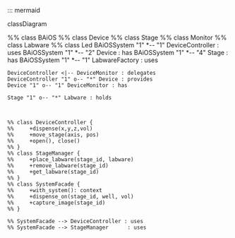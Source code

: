 ::: mermaid

classDiagram

%% class BAiOS
%% class Device
%% class Stage
%% class Monitor
%% class Labware
%% class Led
  BAiOSSystem "1" *-- "1" DeviceController : uses
    BAiOSSystem "1" *-- "2" Device : has
    BAiOSSystem "1" *-- "4" Stage : has
    BAiOSSystem "1" *-- "1" LabwareFactory : uses

    DeviceController <|-- DeviceMonitor : delegates
    DeviceController "1" o-- "*" Device : provides
    Device "1" o-- "1" DeviceMonitor : has

    Stage "1" o-- "*" Labware : holds



    %% class DeviceController {
    %%     +dispense(x,y,z,vol)
    %%     +move_stage(axis, pos)
    %%     +open(), close()
    %% }
    %% class StageManager {
    %%     +place_labware(stage_id, labware)
    %%     +remove_labware(stage_id)
    %%     +get_labware(stage_id)
    %% }
    %% class SystemFacade {
    %%     +with_system(): context
    %%     +dispense_on(stage_id, well, vol)
    %%     +capture_image(stage_id)
    %% }

    %% SystemFacade --> DeviceController : uses
    %% SystemFacade --> StageManager      : uses
